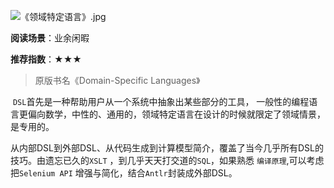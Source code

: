 ![《领域特定语言》.jpg](https://i.loli.net/2020/06/28/gwaTzLZBIvSHJfn.jpg)

**阅读场景**：业余闲暇

**推荐指数**：★★★

> 原版书名《Domain-Specific Languages》

​		`DSL`首先是一种帮助用户从一个系统中抽象出某些部分的工具， 一般性的编程语言更偏向数学，中性的、通用的，领域特定语言在设计的时候就限定了领域情景，是专用的。

​		从内部DSL到外部DSL、从代码生成到计算模型简介，覆盖了当今几乎所有DSL的技巧。由遗忘已久的`XSLT` ，到几乎天天打交道的`SQL`，如果熟悉 `编译原理`,可以考虑把`Selenium API` 增强与简化，结合`Antlr`封装成外部DSL。